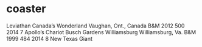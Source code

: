 # coaster
Leviathan	Canada’s Wonderland	Vaughan, Ont., Canada	B&M	2012	500	2014
7	Apollo’s Chariot	Busch Gardens Williamsburg	Williamsburg, Va.	B&M	1999	484	2014
8	New Texas Giant
